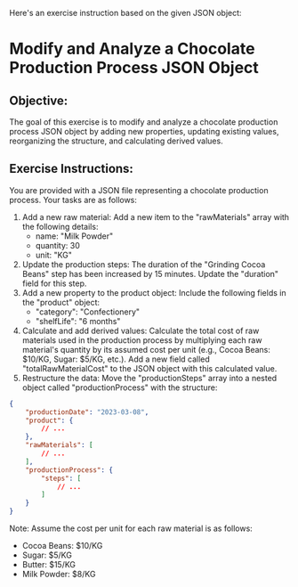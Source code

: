 Here's an exercise instruction based on the given JSON object:

# Modify and Analyze a Chocolate Production Process JSON Object

## Objective:
The goal of this exercise is to modify and analyze a chocolate production process JSON object by adding new properties, updating existing values, reorganizing the structure, and calculating derived values.

## Exercise Instructions:
You are provided with a JSON file representing a chocolate production process. Your tasks are as follows:

1. Add a new raw material: Add a new item to the "rawMaterials" array with the following details:
    - name: "Milk Powder"
    - quantity: 30
    - unit: "KG"
2. Update the production steps: The duration of the "Grinding Cocoa Beans" step has been increased by 15 minutes. Update the "duration" field for this step.
3. Add a new property to the product object: Include the following fields in the "product" object:
    - "category": "Confectionery"
    - "shelfLife": "6 months"
4. Calculate and add derived values: Calculate the total cost of raw materials used in the production process by multiplying each raw material's quantity by its assumed cost per unit (e.g., Cocoa Beans: $10/KG, Sugar: $5/KG, etc.). Add a new field called "totalRawMaterialCost" to the JSON object with this calculated value.
5. Restructure the data: Move the "productionSteps" array into a nested object called "productionProcess" with the structure:
```json
{
    "productionDate": "2023-03-08",
    "product": {
        // ...
    },
    "rawMaterials": [
        // ...
    ],
    "productionProcess": {
        "steps": [
            // ...
        ]
    }
}
```
Note: Assume the cost per unit for each raw material is as follows:
* Cocoa Beans: $10/KG
* Sugar: $5/KG
* Butter: $15/KG
* Milk Powder: $8/KG